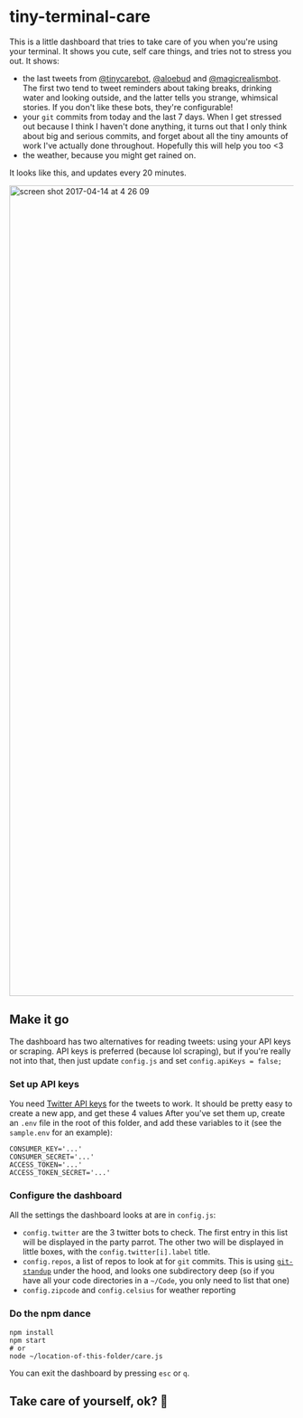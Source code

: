 # tiny-terminal-care
This is a little dashboard that tries to take care of you when you're using your terminal.
It shows you cute, self care things, and tries not to stress you out. It shows:
- the last tweets from [@tinycarebot](https://twitter.com/tinycarebot),
[@aloebud](https://twitter.com/aloebud) and
[@magicrealismbot](https://twitter.com/magicrealismbot). The first two tend
to tweet reminders about taking breaks, drinking water and looking outside, and the latter
tells you strange, whimsical stories. If you don't like these bots,
they're configurable!
- your `git` commits from today and the last 7 days. When I get stressed out
because I think I haven't done anything, it turns out that I only think about
big and serious commits, and forget about all the tiny amounts of work I've
actually done throughout. Hopefully this will help you too <3
- the weather, because you might get rained on.

It looks like this, and updates every 20 minutes.

<img width="1435" alt="screen shot 2017-04-14 at 4 26 09" src="https://cloud.githubusercontent.com/assets/1369170/25058521/214cf00e-212f-11e7-8c01-3dba3b8d8c14.png">

## Make it go

The dashboard has two alternatives for reading tweets: using your API keys
or scraping. API keys is preferred (because lol scraping), but if you're
really not into that, then just update `config.js` and set `config.apiKeys = false;`

### Set up API keys

You need [Twitter API keys](https://apps.twitter.com/) for the tweets to work.
It should be pretty easy to create a new app, and get these 4 values
After you've set them up, create an `.env` file in the root of this
folder, and add these variables to it (see the `sample.env` for an
example):

```
CONSUMER_KEY='...'
CONSUMER_SECRET='...'
ACCESS_TOKEN='...'
ACCESS_TOKEN_SECRET='...'
```

### Configure the dashboard
All the settings the dashboard looks at are in `config.js`:
  - `config.twitter` are the 3 twitter bots to check. The first entry
  in this list will be displayed in the party parrot. The other two will be
  displayed in little boxes, with the `config.twitter[i].label` title.
  - `config.repos`, a list of repos to look at for `git` commits.
  This is using [`git-standup`](https://github.com/kamranahmedse/git-standup) under
  the hood, and looks one subdirectory deep (so if you have all your code
  directories in a `~/Code`, you only need to list that one)
  - `config.zipcode` and `config.celsius` for weather reporting

### Do the npm dance

```
npm install
npm start
# or
node ~/location-of-this-folder/care.js
```
You can exit the dashboard by pressing `esc` or `q`.

## Take care of yourself, ok? 💖
